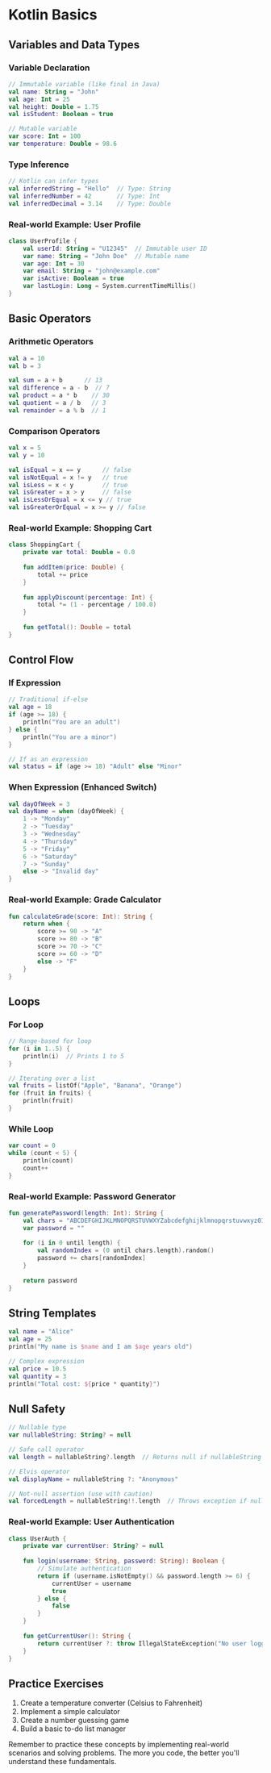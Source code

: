 # Kotlin Basics

## Variables and Data Types

### Variable Declaration
```kotlin
// Immutable variable (like final in Java)
val name: String = "John"
val age: Int = 25
val height: Double = 1.75
val isStudent: Boolean = true

// Mutable variable
var score: Int = 100
var temperature: Double = 98.6
```

### Type Inference
```kotlin
// Kotlin can infer types
val inferredString = "Hello"  // Type: String
val inferredNumber = 42       // Type: Int
val inferredDecimal = 3.14    // Type: Double
```

### Real-world Example: User Profile
```kotlin
class UserProfile {
    val userId: String = "U12345"  // Immutable user ID
    var name: String = "John Doe"  // Mutable name
    var age: Int = 30
    var email: String = "john@example.com"
    var isActive: Boolean = true
    var lastLogin: Long = System.currentTimeMillis()
}
```

## Basic Operators

### Arithmetic Operators
```kotlin
val a = 10
val b = 3

val sum = a + b      // 13
val difference = a - b  // 7
val product = a * b    // 30
val quotient = a / b   // 3
val remainder = a % b  // 1
```

### Comparison Operators
```kotlin
val x = 5
val y = 10

val isEqual = x == y      // false
val isNotEqual = x != y   // true
val isLess = x < y        // true
val isGreater = x > y     // false
val isLessOrEqual = x <= y // true
val isGreaterOrEqual = x >= y // false
```

### Real-world Example: Shopping Cart
```kotlin
class ShoppingCart {
    private var total: Double = 0.0
    
    fun addItem(price: Double) {
        total += price
    }
    
    fun applyDiscount(percentage: Int) {
        total *= (1 - percentage / 100.0)
    }
    
    fun getTotal(): Double = total
}
```

## Control Flow

### If Expression
```kotlin
// Traditional if-else
val age = 18
if (age >= 18) {
    println("You are an adult")
} else {
    println("You are a minor")
}

// If as an expression
val status = if (age >= 18) "Adult" else "Minor"
```

### When Expression (Enhanced Switch)
```kotlin
val dayOfWeek = 3
val dayName = when (dayOfWeek) {
    1 -> "Monday"
    2 -> "Tuesday"
    3 -> "Wednesday"
    4 -> "Thursday"
    5 -> "Friday"
    6 -> "Saturday"
    7 -> "Sunday"
    else -> "Invalid day"
}
```

### Real-world Example: Grade Calculator
```kotlin
fun calculateGrade(score: Int): String {
    return when {
        score >= 90 -> "A"
        score >= 80 -> "B"
        score >= 70 -> "C"
        score >= 60 -> "D"
        else -> "F"
    }
}
```

## Loops

### For Loop
```kotlin
// Range-based for loop
for (i in 1..5) {
    println(i)  // Prints 1 to 5
}

// Iterating over a list
val fruits = listOf("Apple", "Banana", "Orange")
for (fruit in fruits) {
    println(fruit)
}
```

### While Loop
```kotlin
var count = 0
while (count < 5) {
    println(count)
    count++
}
```

### Real-world Example: Password Generator
```kotlin
fun generatePassword(length: Int): String {
    val chars = "ABCDEFGHIJKLMNOPQRSTUVWXYZabcdefghijklmnopqrstuvwxyz0123456789"
    var password = ""
    
    for (i in 0 until length) {
        val randomIndex = (0 until chars.length).random()
        password += chars[randomIndex]
    }
    
    return password
}
```

## String Templates
```kotlin
val name = "Alice"
val age = 25
println("My name is $name and I am $age years old")

// Complex expression
val price = 10.5
val quantity = 3
println("Total cost: ${price * quantity}")
```

## Null Safety
```kotlin
// Nullable type
var nullableString: String? = null

// Safe call operator
val length = nullableString?.length  // Returns null if nullableString is null

// Elvis operator
val displayName = nullableString ?: "Anonymous"

// Not-null assertion (use with caution)
val forcedLength = nullableString!!.length  // Throws exception if null
```

### Real-world Example: User Authentication
```kotlin
class UserAuth {
    private var currentUser: String? = null
    
    fun login(username: String, password: String): Boolean {
        // Simulate authentication
        return if (username.isNotEmpty() && password.length >= 6) {
            currentUser = username
            true
        } else {
            false
        }
    }
    
    fun getCurrentUser(): String {
        return currentUser ?: throw IllegalStateException("No user logged in")
    }
}
```

## Practice Exercises

1. Create a temperature converter (Celsius to Fahrenheit)
2. Implement a simple calculator
3. Create a number guessing game
4. Build a basic to-do list manager

Remember to practice these concepts by implementing real-world scenarios and solving problems. The more you code, the better you'll understand these fundamentals.